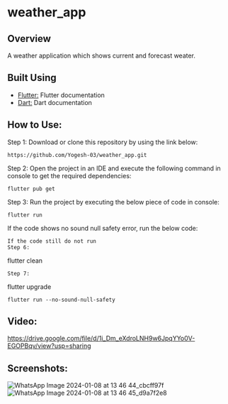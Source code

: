 # weather_app

## Overview

A weather application which shows current and forecast weater.

## Built Using

- [Flutter:](https://docs.flutter.dev/get-started/codelab) Flutter documentation
- [Dart:](https://dart.dev/) Dart documentation

## How to Use:
Step 1:
Download or clone this repository by using the link below:
```
https://github.com/Yogesh-03/weather_app.git
```

Step 2:
Open the project in an IDE and execute the following command in console to get the required dependencies:
```
flutter pub get
```
Step 3:
Run the project by executing the below piece of code in console:
```
flutter run
```
If the code shows no sound null safety error, run the below code:
```
If the code still do not run
Step 6:
```
flutter clean
```
Step 7:
```
flutter upgrade
```
flutter run --no-sound-null-safety
```

## Video:
https://drive.google.com/file/d/1i_Dm_eXdroLNH9w6JpqYYo0V-EGOPBqv/view?usp=sharing

## Screenshots:

![WhatsApp Image 2024-01-08 at 13 46 44_cbcff97f](https://github.com/Yogesh-03/weather_app/assets/99140862/4d6acfea-b90a-459c-b1b4-c913203232d6)
![WhatsApp Image 2024-01-08 at 13 46 45_d9a7f2e8](https://github.com/Yogesh-03/weather_app/assets/99140862/1aef188e-b1b1-4919-a171-a13012d75227)
